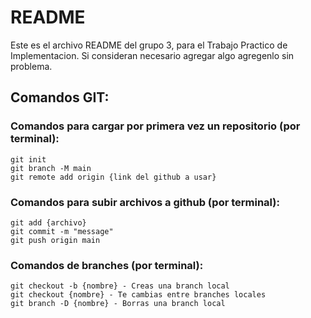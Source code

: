 # README

Este es el archivo README del grupo 3, para el Trabajo Practico de Implementacion.
Si consideran necesario agregar algo agregenlo sin problema.

## Comandos GIT:

### Comandos para cargar por primera vez un repositorio (por terminal):
    git init
    git branch -M main
    git remote add origin {link del github a usar}

### Comandos para subir archivos a github (por terminal):
    git add {archivo}
    git commit -m "message"
    git push origin main

### Comandos de branches (por terminal):
    git checkout -b {nombre} - Creas una branch local
    git checkout {nombre} - Te cambias entre branches locales
    git branch -D {nombre} - Borras una branch local